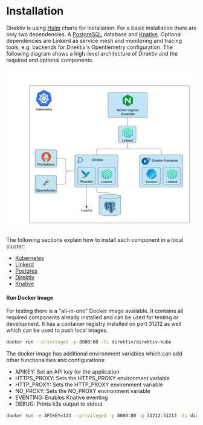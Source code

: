 # Installation

Direktiv is using [Helm](https://helm.sh/) charts for installation. For a basic installation there are only two dependencies. A [PostgreSQL](database) database and [Knative](direktiv). Optional dependencies are Linkerd as service mesh and monitoring and tracing tools, e.g. backends for Direktiv's Opentlemetry configuration. The following diagram shows a high-level architecture of Direktiv and the required and optional components.
<div class ="image-wrapper">
<p align="center">
<img src="arch.png" alt="Direktiv Overview"/>
</p>
<div>

The following sections explain how to install each component in a local cluster:

- [Kubernetes](kubernetes)
- [Linkerd](linkerd)
- [Postgres](database)
- [Direktiv](direktiv)
- [Knative](direktiv#knative)


#### Run Docker Image

For testing there is a "all-in-one" Docker image available. It contains all required components already installed and can be used for testing or development. It has a container registry installed on port 31212 as well which can be used to push local images.


```bash title="Direktiv Docker Container"
docker run --privileged -p 8080:80 -ti direktiv/direktiv-kube
```

The docker image has additional environment variables which can add other functionalities and configurations:

- APIKEY: Set an API key for the application
- HTTPS_PROXY: Sets the HTTPS_PROXY environment variable
- HTTP_PROXY: Sets the HTTP_PROXY environment variable
- NO_PROXY: Sets the NO_PROXY environment variable
- EVENTING: Enables Knative eventing
- DEBUG: Prints k3s output to stdout

```bash title="Direktiv Docker Container with API Key and Registry"
docker run -e APIKEY=123 --privileged -p 8080:80 -p 31212:31212 -ti direktiv/direktiv-kube
```
